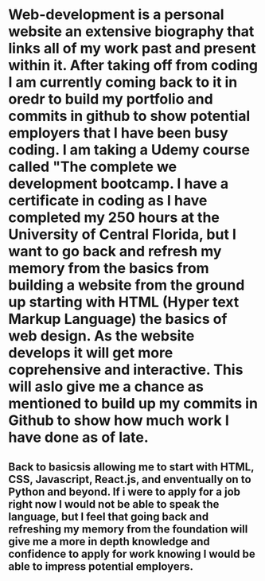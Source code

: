 # Web-development is a personal website an extensive biography that links all of my work past and present within it. After taking off from coding I am currently coming back to it in oredr to build my portfolio and commits in github to show potential employers that I have been busy coding. I am taking a Udemy course called "The complete we development bootcamp. I have a certificate in coding as I have completed my 250 hours at the University of Central Florida, but I want to go back and refresh my memory from the basics from building a website from the ground up starting with HTML (Hyper text Markup Language) the basics of web design.  As the website develops it will get more coprehensive and interactive. This will aslo give me a chance as mentioned to build up my commits in  Github to show how much work I have done as of late. 
## Back to basicsis allowing me to start with HTML, CSS, Javascript, React.js, and enventually on to Python and beyond. If i were to apply for a job right now I would not be able to speak the language, but I feel that going back and refreshing my memory from the foundation will give me a more in depth knowledge and confidence to apply for work knowing I would be able to impress potential employers.
### 
